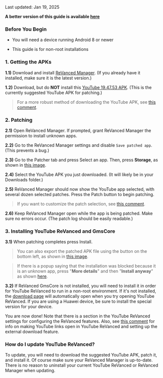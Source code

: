 Last updated: Jan 19, 2025

**A better version of this guide is available [here](https://github.com/KobeW50/ReVanced-Documentation/blob/main/YT-ReVanced-Guide.md#before-you-begin)**



### **Before You Begin**

- You will need a device running Android 8 or newer

- This guide is for non-root installations




### **1. Getting the APKs**

**1.1)** Download and install [ReVanced Manager](https://revanced.app/download). (If you already have it installed, make sure it is the latest version.)

**1.2)** Download, but do **NOT** install this [YouTube 19.47.53 APK](https://www.apkmirror.com/apk/google-inc/youtube/youtube-19-47-53-release/youtube-19-47-53-android-apk-download/). (This is the currently suggested YouTube APK for patching.)

> For a more robust method of downloading the YouTube APK, see [this comment](TODO).




### **2. Patching**

**2.1)** Open ReVanced Manager. If prompted, grant ReVanced Manager the permission to install unknown apps.

**2.2)** Go to the ReVanced Manager settings and disable `Save patched app`. (This prevents a bug.)

**2.3)** Go to the Patcher tab and press Select an app. Then, press **Storage**, as shown in [this image](https://raw.githubusercontent.com/KobeW50/ReVanced-Documentation/refs/heads/main/images/yt-revanced-guide/select-from-storage.png).

**2.4)** Select the YouTube APK you just downloaded. (It will likely be in your Downloads folder.)

**2.5)** ReVanced Manager should now show the YouTube app selected, with several dozen selected patches. Press the Patch button to begin patching.

> If you want to customize the patch selection, see [this comment](TODO).

**2.6)** Keep ReVanced Manager open while the app is being patched. Make sure no errors occur. (The patch log should be easily readable.)




### **3. Installing YouTube ReVanced and GmsCore**

**3.1)** When patching completes press Install. 

> You can also export the patched APK file using the button on the bottom left, as shown in [this image](https://raw.githubusercontent.com/KobeW50/ReVanced-Documentation/refs/heads/main/images/yt-revanced-guide/export-apk.png).

> If there is a popup saying that the installation was blocked because it is an unknown app, press "**More details**" and then "**Install anyway**" as shown [here](https://raw.githubusercontent.com/KobeW50/ReVanced-Documentation/refs/heads/main/images/yt-revanced-guide/install-anyway_old.jpeg).

**3.2)** If ReVanced GmsCore is not installed, you will need to install it in order for YouTube ReVanced to run in a non-root environment. If it's not installed, the [download page](https://github.com/ReVanced/GmsCore/releases/latest) will automatically open when you try opening YouTube ReVanced. If you are using a Huawei device, be sure to install the special version for your device.

You are now done! Note that there is a section in the YouTube ReVanced settings for configuring the ReVanced features. Also, see [this comment](TODO) for info on making YouTube links open in YouTube ReVanced and setting up the external download feature.



### **How do I update YouTube ReVanced?**

To update, you will need to download the suggested YouTube APK, patch it, and install it. Of course make sure your ReVanced Manager is up-to-date. There is no reason to uninstall your current YouTube ReVanced or ReVanced Manager when updating.
